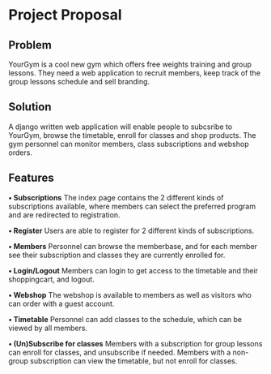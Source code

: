 # Project Proposal

## Problem
YourGym is a cool new gym which offers free weights training and group lessons. They need a web application to recruit members, keep track of the group lessons schedule and sell branding.

## Solution
A django written web application will enable people to subcsribe to YourGym, browse the timetable, enroll for classes and shop products. The gym personnel can monitor members, class subscriptions and webshop orders.

## Features
__• Subscriptions__ The index page contains the 2 different kinds of subscriptions available, where members can select the preferred program and are redirected to registration.

__• Register__ Users are able to register for 2 different kinds of subscriptions.

__• Members__ Personnel can browse the memberbase, and for each member see their subscription and classes they are currently enrolled for.

__• Login/Logout__ Members can login to get access to the timetable and their shoppingcart, and logout.

__• Webshop__ The webshop is available to members as well as visitors who can order with a guest account.

__• Timetable__ Personnel can add classes to the schedule, which can be viewed by all members.

__• (Un)Subscribe for classes__ Members with a subscription for group lessons can enroll for classes, and unsubscribe if needed. Members with a non-group subscription can view the timetable, but not enroll for classes.


